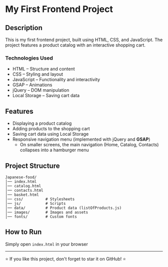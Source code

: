 # My First Frontend Project

## Description  
This is my first frontend project, built using HTML, CSS, and JavaScript. The project features a product catalog with an interactive shopping cart.  

### Technologies Used  
- HTML – Structure and content  
- CSS – Styling and layout  
- JavaScript – Functionality and interactivity  
- GSAP – Animations  
- jQuery – DOM manipulation  
- Local Storage – Saving cart data  

## Features  
- Displaying a product catalog  
- Adding products to the shopping cart  
- Saving cart data using Local Storage  
- Responsive navigation menu (implemented with jQuery and **GSAP**)  
  - On smaller screens, the main navigation (Home, Catalog, Contacts) collapses into a hamburger menu  

## Project Structure 

```plaintext
Japanese-food/
│── index.html
│── catalog.html
│── contacts.html
│── basket.html
│── css/          # Stylesheets
│── js/           # Scripts
│── data/         # Product data (listOfProducts.js)
│── images/       # Images and assets
│── fonts/        # Custom fonts
```

## How to Run  
Simply open `index.html` in your browser

---

⭐ If you like this project, don't forget to star it on GitHub! ⭐
